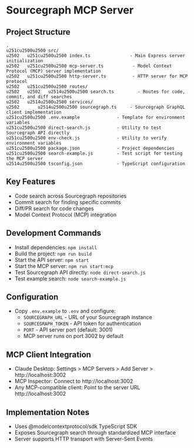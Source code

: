 # Sourcegraph MCP Server

## Project Structure

```
.
u251cu2500u2500 src/
u2502   u251cu2500u2500 index.ts               - Main Express server initialization
u2502   u251cu2500u2500 mcp-server.ts           - Model Context Protocol (MCP) server implementation
u2502   u251cu2500u2500 http-server.ts          - HTTP server for MCP protocol
u2502   u251cu2500u2500 routes/
u2502   u2502   u2514u2500u2500 search.ts         - Routes for code, commit, and diff searches
u2502   u2514u2500u2500 services/
u2502       u2514u2500u2500 sourcegraph.ts     - Sourcegraph GraphQL client implementation
u251cu2500u2500 .env.example              - Template for environment variables
u251cu2500u2500 direct-search.js          - Utility to test Sourcegraph API directly
u251cu2500u2500 env-check.js              - Utility to verify environment variables
u251cu2500u2500 package.json              - Project dependencies
u251cu2500u2500 search-example.js         - Test script for testing the MCP server
u2514u2500u2500 tsconfig.json             - TypeScript configuration
```

## Key Features

- Code search across Sourcegraph repositories
- Commit search for finding specific commits
- Diff/PR search for code changes
- Model Context Protocol (MCP) integration

## Development Commands

- Install dependencies: `npm install`
- Build the project: `npm run build`
- Start the API server: `npm start`
- Start the MCP server: `npm run start:mcp`
- Test Sourcegraph API directly: `node direct-search.js`
- Test example search: `node search-example.js`

## Configuration

- Copy `.env.example` to `.env` and configure:
  - `SOURCEGRAPH_URL` - URL of your Sourcegraph instance
  - `SOURCEGRAPH_TOKEN` - API token for authentication
  - `PORT` - API server port (default: 3001)
  - MCP server runs on port 3002 by default

## MCP Client Integration

- Claude Desktop: Settings > MCP Servers > Add Server > http://localhost:3002
- MCP Inspector: Connect to http://localhost:3002
- Any MCP-compatible client: Point to the server URL http://localhost:3002

## Implementation Notes

- Uses @modelcontextprotocol/sdk TypeScript SDK
- Exposes Sourcegraph search through standardized MCP interface
- Server supports HTTP transport with Server-Sent Events